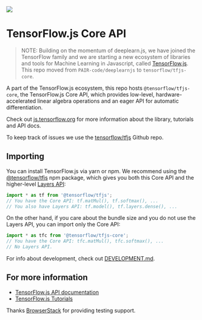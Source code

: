 <a id="travis-badge" href="https://travis-ci.org/tensorflow/tfjs-core" alt="Build Status">
  <img src="https://travis-ci.org/tensorflow/tfjs-core.svg?branch=master" />
</a>

# TensorFlow.js Core API

> NOTE: Building on the momentum of deeplearn.js, we have joined the TensorFlow
family and we are starting a new ecosystem of libraries and tools for Machine
Learning in Javascript, called [TensorFlow.js](https://js.tensorflow.org).
This repo moved from `PAIR-code/deeplearnjs` to `tensorflow/tfjs-core`.

A part of the TensorFlow.js ecosystem, this repo hosts `@tensorflow/tfjs-core`,
the TensorFlow.js Core API, which provides low-level, hardware-accelerated
linear algebra operations and an eager API for automatic differentiation.

Check out [js.tensorflow.org](https://js.tensorflow.org) for more
information about the library, tutorials and API docs.

To keep track of issues we use the [tensorflow/tfjs](https://github.com/tensorflow/tfjs) Github repo.

## Importing

You can install TensorFlow.js via yarn or npm. We recommend using the
[@tensorflow/tfjs](https://www.npmjs.com/package/@tensorflow/tfjs) npm package,
which gives you both this Core API and the higher-level
[Layers API](https://github.com/tensorflow/tfjs-layers):

```js
import * as tf from '@tensorflow/tfjs';
// You have the Core API: tf.matMul(), tf.softmax(), ...
// You also have Layers API: tf.model(), tf.layers.dense(), ...
```

On the other hand, if you care about the bundle size and you do not use the
Layers API, you can import only the Core API:

```js
import * as tfc from '@tensorflow/tfjs-core';
// You have the Core API: tfc.matMul(), tfc.softmax(), ...
// No Layers API.
```

For info about development, check out [DEVELOPMENT.md](./DEVELOPMENT.md).

## For more information

- [TensorFlow.js API documentation](https://js.tensorflow.org/api/latest/)
- [TensorFlow.js Tutorials](https://js.tensorflow.org/tutorials/)

Thanks <a href="https://www.browserstack.com/">BrowserStack</a> for providing testing support.
